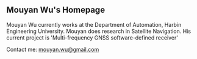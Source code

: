 ## Mouyan Wu's Homepage

Mouyan Wu currently works at the Department of Automation, Harbin Engineering University. Mouyan does research in Satellite Navigation. His current project is 'Multi-frequency GNSS software-defined receiver'

Contact me: mouyan.wu@gmail.com
